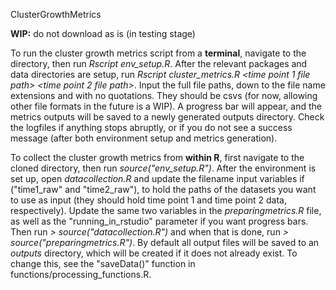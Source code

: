 ClusterGrowthMetrics


**WIP:** do not download as is (in testing stage)

To run the cluster growth metrics script from a **terminal**, navigate to the directory, then run *Rscript env_setup.R*. After the relevant packages and data directories are setup, run *Rscript cluster_metrics.R <time point 1 file path> <time point 2 file path>*. Input the full file paths, down to the file name extensions and with no quotations. They should be csvs (for now, allowing other file formats in the future is a WIP). A progress bar will appear, and the metrics outputs will be saved to a newly generated outputs directory. Check the logfiles if anything stops abruptly, or if you do not see a success message (after both environment setup and metrics generation).

To collect the cluster growth metrics from **within R**, first navigate to the cloned directory, then run *source("env_setup.R")*. After the environment is set up, open *datacollection.R* and update the filename input variables if ("time1_raw" and "time2_raw"), to hold the paths of the datasets you want to use as input (they should hold time point 1 and time point 2 data, respectively). Update the same two variables in the *preparingmetrics.R* file, as well as the "running_in_rstudio" parameter if you want progress bars. Then run *> source("datacollection.R")* and when that is done, run *> source("preparingmetrics.R")*. By default all output files will be saved to an *outputs* directory, which will be created if it does not already exist. To change this, see the "saveData()" function in functions/processing_functions.R.
